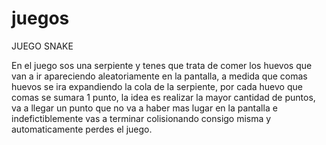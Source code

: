 # juegos
JUEGO SNAKE

En el juego sos una serpiente y tenes que trata de comer los huevos que van a ir apareciendo aleatoriamente en la pantalla,
a medida que comas huevos se ira expandiendo la cola de la serpiente, por cada huevo que comas se sumara 1 punto, la idea es realizar 
la mayor cantidad de puntos, va a llegar un punto que no va a haber mas lugar en la pantalla e indefictiblemente vas a terminar
colisionando consigo misma y automaticamente perdes el juego.
